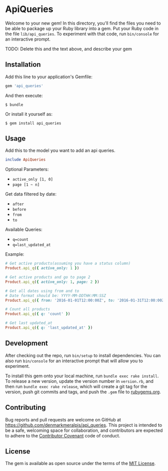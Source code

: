 # ApiQueries

Welcome to your new gem! In this directory, you'll find the files you need to be able to package up your Ruby library into a gem. Put your Ruby code in the file `lib/api_queries`. To experiment with that code, run `bin/console` for an interactive prompt.

TODO: Delete this and the text above, and describe your gem

## Installation

Add this line to your application's Gemfile:

```ruby
gem 'api_queries'
```

And then execute:

    $ bundle

Or install it yourself as:

    $ gem install api_queries

## Usage

Add this to the model you want to add an api queries.

```ruby
include ApiQueries
```

Optional Parameters:
- `active_only [1, 0]`
- `page [1 ~ n]`

Get data filtered by date:
- `after`
- `before`
- `from`
- `to`

Available Queries:
- `q=count`
- `q=last_updated_at`

Example:
```ruby
# Get active products(assuming you have a status column)
Product.api_q({ active_only: 1 })

# Get active products and go to page 2
Product.api_q({ active_only: 1, page: 2 })

# Get all dates using from and to
# Date format should be: YYYY-MM-DDTHH:MM:SSZ
Product.api_q({ from: '2016-01-01T12:00:00Z', to: '2016-01-31T12:00:00Z' })

# Count all products
Product.api_q({ q: 'count' })

# Get last updated_at
Product.api_q({ q: 'last_updated_at' })

```

## Development

After checking out the repo, run `bin/setup` to install dependencies. You can also run `bin/console` for an interactive prompt that will allow you to experiment.

To install this gem onto your local machine, run `bundle exec rake install`. To release a new version, update the version number in `version.rb`, and then run `bundle exec rake release`, which will create a git tag for the version, push git commits and tags, and push the `.gem` file to [rubygems.org](https://rubygems.org).

## Contributing

Bug reports and pull requests are welcome on GitHub at https://github.com/denmarkmeralpis/api_queries. This project is intended to be a safe, welcoming space for collaboration, and contributors are expected to adhere to the [Contributor Covenant](http://contributor-covenant.org) code of conduct.


## License

The gem is available as open source under the terms of the [MIT License](http://opensource.org/licenses/MIT).

